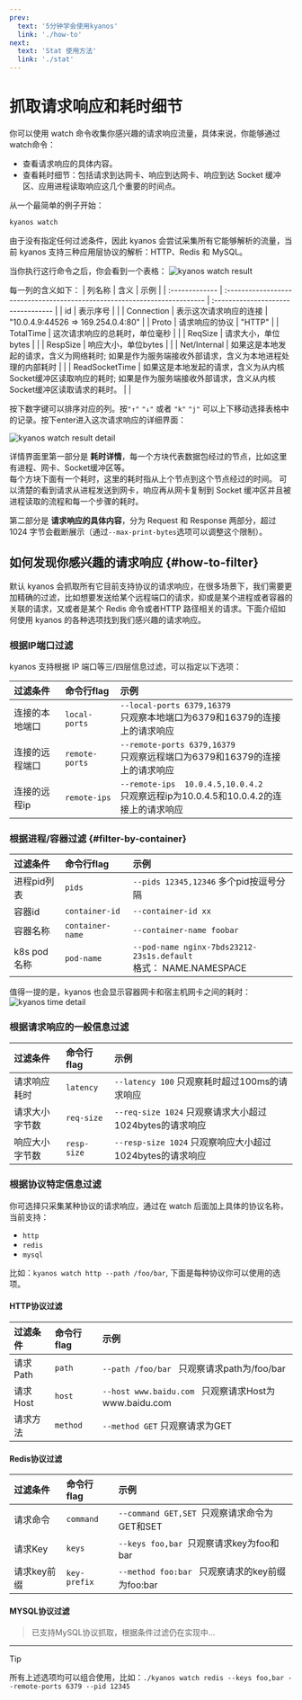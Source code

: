 ```yaml
---
prev:
  text: '5分钟学会使用kyanos'
  link: './how-to'
next:
  text: 'Stat 使用方法'
  link: './stat'
---
```


# 抓取请求响应和耗时细节

你可以使用 watch 命令收集你感兴趣的请求响应流量，具体来说，你能够通过watch命令：  

- 查看请求响应的具体内容。
- 查看耗时细节：包括请求到达网卡、响应到达网卡、响应到达 Socket 缓冲区、应用进程读取响应这几个重要的时间点。

从一个最简单的例子开始：

```bash
kyanos watch
```
由于没有指定任何过滤条件，因此 kyanos 会尝试采集所有它能够解析的流量，当前 kyanos 支持三种应用层协议的解析：HTTP、Redis 和 MySQL。

当你执行这行命令之后，你会看到一个表格：
![kyanos watch result](/watch-result.jpg)  

每一列的含义如下：
| 列名称            | 含义                                                                        | 示例                                 |
| :------------- | :------------------------------------------------------------------------ | :--------------------------------- |
| id             | 表示序号                                                                      |                                    |
| Connection     | 表示这次请求响应的连接                                                               | "10.0.4.9:44526 => 169.254.0.4:80" |
| Proto          | 请求响应的协议                                                                   | "HTTP"                             |
| TotalTime      | 这次请求响应的总耗时，单位毫秒                                                           |                                    |
| ReqSize        | 请求大小，单位bytes                                                              |                                    |
| RespSize       | 响应大小，单位bytes                                                              |                                    |
| Net/Internal   | 如果这是本地发起的请求，含义为网络耗时; 如果是作为服务端接收外部请求，含义为本地进程处理的内部耗时                        |                                    |
| ReadSocketTime | 如果这是本地发起的请求，含义为从内核Socket缓冲区读取响应的耗时; 如果是作为服务端接收外部请求，含义从内核Socket缓冲区读取请求的耗时。 |                                    |


按下数字键可以排序对应的列。按`"↑"` `"↓"` 或者 `"k"` `"j"` 可以上下移动选择表格中的记录。按下enter进入这次请求响应的详细界面：

![kyanos watch result detail](/watch-result-detail.jpg)  

详情界面里第一部分是 **耗时详情**，每一个方块代表数据包经过的节点，比如这里有进程、网卡、Socket缓冲区等。  
每个方块下面有一个耗时，这里的耗时指从上个节点到这个节点经过的时间。
可以清楚的看到请求从进程发送到网卡，响应再从网卡复制到 Socket 缓冲区并且被进程读取的流程和每一个步骤的耗时。

第二部分是 **请求响应的具体内容**，分为 Request 和 Response 两部分，超过 1024 字节会截断展示（通过`--max-print-bytes`选项可以调整这个限制）。

## 如何发现你感兴趣的请求响应 {#how-to-filter}
默认 kyanos 会抓取所有它目前支持协议的请求响应，在很多场景下，我们需要更加精确的过滤，比如想要发送给某个远程端口的请求，抑或是某个进程或者容器的关联的请求，又或者是某个 Redis 命令或者HTTP 路径相关的请求。下面介绍如何使用 kyanos 的各种选项找到我们感兴趣的请求响应。


### 根据IP端口过滤
kyanos 支持根据 IP 端口等三/四层信息过滤，可以指定以下选项：

| 过滤条件    | 命令行flag	       | 示例                                                                    |
| :------ | :------------------- | :-------------------------------------------------------------------- |
| 连接的本地端口 | `local-ports`  | `--local-ports 6379,16379` <br> 只观察本地端口为6379和16379的连接上的请求响应               |
| 连接的远程端口 | `remote-ports` | `--remote-ports 6379,16379` <br> 只观察远程端口为6379和16379的连接上的请求响应              |
| 连接的远程ip | `remote-ips`   | `--remote-ips  10.0.4.5,10.0.4.2` <br> 只观察远程ip为10.0.4.5和10.0.4.2的连接上的请求响应 |


### 根据进程/容器过滤 {#filter-by-container}

| 过滤条件    | 命令行flag	       | 示例                                                                    |
| :------ | :------------- | :-------------------------------------------------------------------- |
| 进程pid列表   | `pids`          | `--pids 12345,12346` 多个pid按逗号分隔    |
| 容器id   | `container-id`          | `--container-id xx`   |
| 容器名称   | `container-name`          | `--container-name foobar`      |
| k8s pod名称   | `pod-name`          | `--pod-name nginx-7bds23212-23s1s.default` <br> 格式：  NAME.NAMESPACE  |

值得一提的是，kyanos 也会显示容器网卡和宿主机网卡之间的耗时：
![kyanos time detail](/timedetail.jpg)   

### 根据请求响应的一般信息过滤

| 过滤条件    | 命令行flag	       | 示例                                                                    |
| :------ | :------------- | :-------------------------------------------------------------------- |
| 请求响应耗时  | `latency`      | `--latency 100`  只观察耗时超过100ms的请求响应                                    |
| 请求大小字节数 | `req-size`     | `--req-size 1024`  只观察请求大小超过1024bytes的请求响应                            |
| 响应大小字节数 | `resp-size`    | `--resp-size 1024`  只观察响应大小超过1024bytes的请求响应                           |


### 根据协议特定信息过滤
你可选择只采集某种协议的请求响应，通过在 watch 后面加上具体的协议名称，当前支持：

- `http`
- `redis`
- `mysql`

比如：`kyanos watch http --path /foo/bar`, 下面是每种协议你可以使用的选项。

#### HTTP协议过滤

| 过滤条件   | 命令行flag  | 示例                                               |
| :----- | :------- | :----------------------------------------------- |
| 请求Path | `path`   | `--path /foo/bar ` 只观察请求path为/foo/bar            |
| 请求Host | `host`  | `--host www.baidu.com ` 只观察请求Host为www\.baidu.com |
| 请求方法   | `method` | `--method GET` 只观察请求为GET                         |


#### Redis协议过滤

| 过滤条件    | 命令行flag      | 示例                                        |
| :------ | :----------- | :---------------------------------------- |
| 请求命令    | `command`    | `--command GET,SET `只观察请求命令为GET和SET       |
| 请求Key   | `keys`       | `--keys foo,bar `只观察请求key为foo和bar         |
| 请求key前缀 | `key-prefix` | `--method foo:bar `  只观察请求的key前缀为foo\:bar |

#### MYSQL协议过滤

> 已支持MySQL协议抓取，根据条件过滤仍在实现中...


---

> [!TIP]
> 所有上述选项均可以组合使用，比如：`./kyanos watch redis --keys foo,bar --remote-ports 6379 --pid 12345`